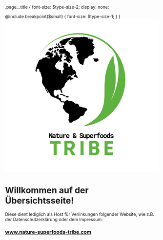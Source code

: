 .page__title {
  font-size: $type-size-2;
  display: none;

  @include breakpoint($small) {
    font-size: $type-size-1;
  }
}
![Ein Bild des Logos von"Nature & and Superfoods Tribe"](https://raw.githubusercontent.com/tribe2nature/tribe2nature.github.io/main/Tribe%20Logo.png) 
# Willkommen auf der Übersichtsseite!
Diese dient lediglich als Host für Verlinkungen folgender Website, wie z.B. der Datenschutzerklärung oder dem Impressum: 
### www.nature-superfoods-tribe.com
